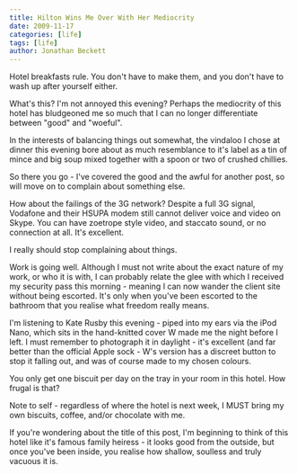 ```yaml
---
title: Hilton Wins Me Over With Her Mediocrity
date: 2009-11-17
categories: [life]
tags: [life]
author: Jonathan Beckett
---
```


Hotel breakfasts rule. You don't have to make them, and you don't have to wash up after yourself either.

What's this? I'm not annoyed this evening? Perhaps the mediocrity of this hotel has bludgeoned me so much that I can no longer differentiate between "good" and "woeful".

In the interests of balancing things out somewhat, the vindaloo I chose at dinner this evening bore about as much resemblance to it's label as a tin of mince and big soup mixed together with a spoon or two of crushed chillies.

So there you go - I've covered the good and the awful for another post, so will move on to complain about something else.

How about the failings of the 3G network? Despite a full 3G signal, Vodafone and their HSUPA modem still cannot deliver voice and video on Skype. You can have zoetrope style video, and staccato sound, or no connection at all. It's excellent.

I really should stop complaining about things.

Work is going well. Although I must not write about the exact nature of my work, or who it is with, I can probably relate the glee with which I received my security pass this morning - meaning I can now wander the client site without being escorted. It's only when you've been escorted to the bathroom that you realise what freedom really means.

I'm listening to Kate Rusby this evening - piped into my ears via the iPod Nano, which sits in the hand-knitted cover W made me the night before I left. I must remember to photograph it in daylight - it's excellent (and far better than the official Apple sock - W's version has a discreet button to stop it falling out, and was of course made to my chosen colours.

You only get one biscuit per day on the tray in your room in this hotel. How frugal is that?

Note to self - regardless of where the hotel is next week, I MUST bring my own biscuits, coffee, and/or chocolate with me.

If you're wondering about the title of this post, I'm beginning to think of this hotel like it's famous family heiress - it looks good from the outside, but once you've been inside, you realise how shallow, soulless and truly vacuous it is.
